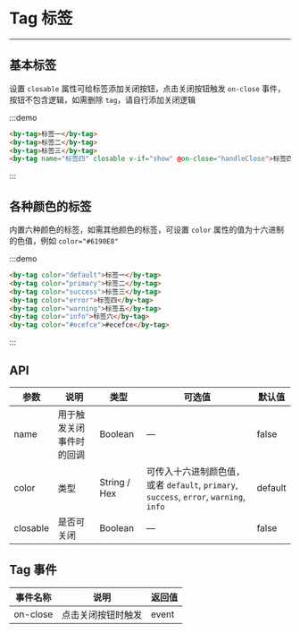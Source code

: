 # Tag 标签

----

## 基本标签

设置 `closable` 属性可给标签添加关闭按钮，点击关闭按钮触发 `on-close` 事件，按钮不包含逻辑，如需删除 `tag`，请自行添加关闭逻辑

:::demo
```html
<by-tag>标签一</by-tag>
<by-tag>标签二</by-tag>
<by-tag>标签三</by-tag>
<by-tag name="标签四" closable v-if="show" @on-close="handleClose">标签四</by-tag>
```
:::

## 各种颜色的标签

内置六种颜色的标签，如需其他颜色的标签，可设置 `color` 属性的值为十六进制的色值，例如 `color="#6190E8"`

:::demo
```html
<by-tag color="default">标签一</by-tag>
<by-tag color="primary">标签二</by-tag>
<by-tag color="success">标签三</by-tag>
<by-tag color="error">标签四</by-tag>
<by-tag color="warning">标签五</by-tag>
<by-tag color="info">标签六</by-tag>
<by-tag color="#ecefce">#ecefce</by-tag>
```
:::

## API

| 参数      | 说明          | 类型      | 可选值                           | 默认值  |
|---------- |-------------- |---------- |--------------------------------  |-------- |
| name | 用于触发关闭事件时的回调 | Boolean | — | false |
| color | 类型 | String / Hex | 可传入十六进制颜色值，或者 `default`, `primary`, `success`, `error`, `warning`, `info` | default |
| closable | 是否可关闭 | Boolean | — | false |

## Tag 事件

| 事件名称      | 说明          | 返回值  |
|---------- |-------------- |---------- |
| on-close | 点击关闭按钮时触发 | event |

<script>
  export default {
    data () {
      return {
        show: true
      }
    },
    methods: {
      handleClose (evt, name) {
        // this.$Message.info(`关闭标签 - ${name}`)
        this.show = false
      }
    }
  }
</script>
